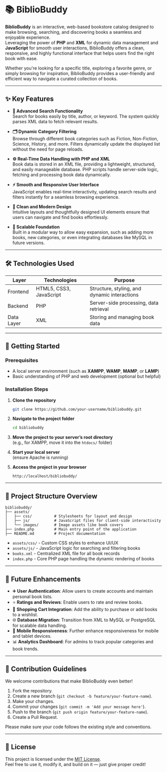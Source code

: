 # 📚 BiblioBuddy

**BiblioBuddy** is an interactive, web-based bookstore catalog designed to make browsing, searching, and discovering books a seamless and enjoyable experience.  
Leveraging the power of **PHP** and **XML** for dynamic data management and **JavaScript** for smooth user interactions, BiblioBuddy offers a clean, responsive, and highly functional interface that helps users find the right book with ease.

Whether you're looking for a specific title, exploring a favorite genre, or simply browsing for inspiration, BiblioBuddy provides a user-friendly and efficient way to navigate a curated collection of books.

---

## ✨ Key Features

- **🔎 Advanced Search Functionality**  
  Search for books easily by title, author, or keyword. The system quickly parses XML data to fetch relevant results.

- **🗂️ Dynamic Category Filtering**  
  Browse through different book categories such as Fiction, Non-Fiction, Science, History, and more. Filters dynamically update the displayed list without the need for page reloads.

- **⚙️ Real-Time Data Handling with PHP and XML**  
  Book data is stored in an XML file, providing a lightweight, structured, and easily manageable database. PHP scripts handle server-side logic, fetching and processing book data dynamically.

- **⚡ Smooth and Responsive User Interface**  
  JavaScript enables real-time interactivity, updating search results and filters instantly for a seamless browsing experience.

- **🎨 Clean and Modern Design**  
  Intuitive layouts and thoughtfully designed UI elements ensure that users can navigate and find books effortlessly.

- **📖 Scalable Foundation**  
  Built in a modular way to allow easy expansion, such as adding more books, new categories, or even integrating databases like MySQL in future versions.

---

## 🛠️ Technologies Used

| Layer      | Technologies          | Purpose                                     |
|------------|------------------------|---------------------------------------------|
| Frontend   | HTML5, CSS3, JavaScript | Structure, styling, and dynamic interactions |
| Backend    | PHP                    | Server-side processing, data retrieval      |
| Data Layer | XML                    | Storing and managing book data               |

---

## 🚀 Getting Started

### Prerequisites
- A local server environment (such as **XAMPP**, **WAMP**, **MAMP**, or **LAMP**)
- Basic understanding of PHP and web development (optional but helpful)

### Installation Steps

1. **Clone the repository**
   ```bash
   git clone https://github.com/your-username/bibliobuddy.git
   ```

2. **Navigate to the project folder**
   ```bash
   cd bibliobuddy
   ```

3. **Move the project to your server’s root directory**  
   (e.g., for XAMPP, move it into the `htdocs/` folder)

4. **Start your local server**  
   (ensure Apache is running)

5. **Access the project in your browser**  
   ```
   http://localhost/bibliobuddy/
   ```

---

## 📂 Project Structure Overview

```
bibliobuddy/
├── assets/
│   ├── css/          # Stylesheets for layout and design
│   ├── js/           # JavaScript files for client-side interactivity
│   └── images/       # Image assets like book covers
├── index.php         # Main entry point of the application
├── README.md         # Project documentation
```

- `assets/css/` - Custom CSS styles to enhance UI/UX
- `assets/js/` - JavaScript logic for searching and filtering books
- `books.xml` - Centralized XML file for all book records
- `index.php` - Core PHP page handling the dynamic rendering of books

---

## 🎯 Future Enhancements

- ➕ **User Authentication**: Allow users to create accounts and maintain personal book lists.
- ⭐ **Ratings and Reviews**: Enable users to rate and review books.
- 🛒 **Shopping Cart Integration**: Add the ability to purchase or add books to a wishlist.
- 🌐 **Database Migration**: Transition from XML to MySQL or PostgreSQL for scalable data handling.
- 📱 **Mobile Responsiveness**: Further enhance responsiveness for mobile and tablet devices.
- 📊 **Analytics Dashboard**: For admins to track popular categories and book trends.

---

## 🤝 Contribution Guidelines

We welcome contributions that make BiblioBuddy even better!

1. Fork the repository.
2. Create a new branch (`git checkout -b feature/your-feature-name`).
3. Make your changes.
4. Commit your changes (`git commit -m 'Add your message here'`).
5. Push to the branch (`git push origin feature/your-feature-name`).
6. Create a Pull Request.

Please make sure your code follows the existing style and conventions.

---

## 📜 License

This project is licensed under the [MIT License](LICENSE).  
Feel free to use it, modify it, and build on it — just give proper credit!

